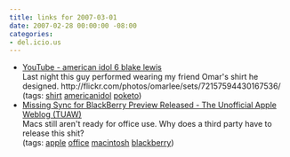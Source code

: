 ```yaml
---
title: links for 2007-03-01
date: 2007-02-28 00:00:00 -08:00
categories:
- del.icio.us
---
```


<ul class="delicious">
	<li>
		<div class="delicious-link"><a href="http://youtube.com/watch?v=va3yPXHOgEM">YouTube - american idol 6 blake lewis</a></div>
		<div class="delicious-extended">Last night this guy performed wearing my friend Omar's shirt he designed. http://flickr.com/photos/omarlee/sets/72157594430167536/</div>
		<div class="delicious-tags">(tags: <a href="http://del.icio.us/torrez/shirt">shirt</a> <a href="http://del.icio.us/torrez/americanidol">americanidol</a> <a href="http://del.icio.us/torrez/poketo">poketo</a>)</div>
	</li>
	<li>
		<div class="delicious-link"><a href="http://www.tuaw.com/2007/02/28/missing-sync-for-blackberry-preview-released/">Missing Sync for BlackBerry Preview Released - The Unofficial Apple Weblog (TUAW)</a></div>
		<div class="delicious-extended">Macs still aren't ready for office use. Why does a third party have to release this shit?</div>
		<div class="delicious-tags">(tags: <a href="http://del.icio.us/torrez/apple">apple</a> <a href="http://del.icio.us/torrez/office">office</a> <a href="http://del.icio.us/torrez/macintosh">macintosh</a> <a href="http://del.icio.us/torrez/blackberry">blackberry</a>)</div>
	</li>
</ul>

